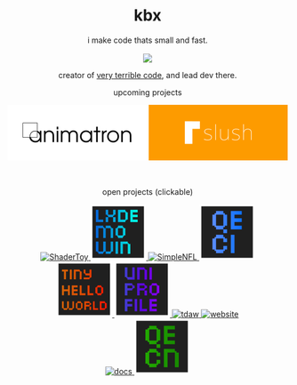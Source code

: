 
<h1 align='center'>kbx</h1>

<p align='center'>i make code thats small and fast.</p>


<p align='center'>
<img
  align="center"
  src="https://github-readme-stats.vercel.app/api/?username=kb-x&theme=dracula"
/>
</p>


<p align='center'>creator of <a href="https://vtcteam.xyz">very terrible code</a>, and lead dev there.</p>

<p align='center'>upcoming projects</p>

<p align='center'>
<img src="brand/anban.png" alt="animatron" width="250" height="100"/>
<img src="brand/slban.png" alt="slush" width="250" height="100"/>
</p>

<br>
<p align='center'>open projects (clickable)</p>
<p align="center">
<!-- i apologise to everyone on behalf of my horrible html skills -->


  <a href="https://www.shadertoy.com/user/kbx">
  <img src="https://raw.githubusercontent.com/kb-x/kb-x/main/brand/shadertoy.png" alt="ShaderToy" width="300" height="100"/>
  </a>
  <a href="https://github.com/kb-x/LxDemOWin">
  <img src="https://raw.githubusercontent.com/kb-x/LxDemOWin/main/brand/icon.png" alt="LxDemOWin" width="100" height="100"/>
  </a>
  <a href="https://github.com/kb-x/SimpleNFL">
  <img src="https://raw.githubusercontent.com/kb-x/SimpleNFL/master/brand/icon.png" alt="SimpleNFL" width="100" height="100"/>
  </a>
  <a href="https://github.com/kb-x/QECI">
  <img src="https://raw.githubusercontent.com/kb-x/QECI/master/brand/icon.png" alt="QECI" width="100" height="100"/>
  </a>
  <br>
  <a href="https://github.com/kb-x/tinyhelloworld-linux">
  <img src="https://raw.githubusercontent.com/kb-x/tinyhelloworld-linux/master/brand/icon.png" alt="TinyHelloWorld" width="100" height="100"/>
  </a>
  <a href="https://github.com/kb-x/uniprofile">
  <img src="https://raw.githubusercontent.com/kb-x/uniprofile/master/brand/icon.png" alt="uniprofile" width="100" height="100"/>
  </a>
  <a href="https://github.com/kb-x/tdaw">
  <img src="https://raw.githubusercontent.com/kb-x/tdaw/master/brand/icon.png" alt="tdaw" width="100" height="100"/>
  </a>
  <a href="https://kbx.codes">
  <img src="https://raw.githubusercontent.com/kb-x/kb-x/main/brand/wb.png" alt="website" width="300" height="100"/>
  </a>
  <br>

  <a href="https://docs.kbx.codes/">
  <img src="https://raw.githubusercontent.com/kb-x/kb-x/main/brand/docs.png" alt="docs" width="300" height="100">
  </a>
      <a href="https://github.com/kb-x/QECN">
  <img src="https://raw.githubusercontent.com/kb-x/QECN/master/brand/icon.png" alt="qecn" width="100" height="100"/>
  </a>
</p>
